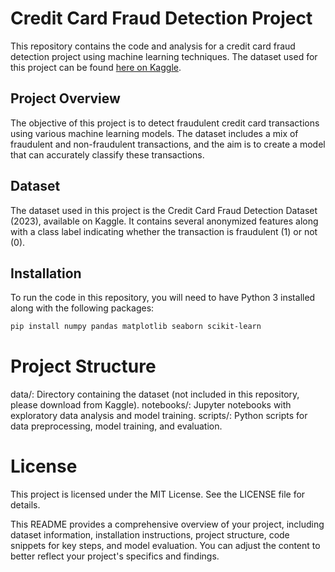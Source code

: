 # Credit Card Fraud Detection Project

This repository contains the code and analysis for a credit card fraud detection project using machine learning techniques. The dataset used for this project can be found [here on Kaggle](https://www.kaggle.com/datasets/nelgiriyewithana/credit-card-fraud-detection-dataset-2023).

## Project Overview

The objective of this project is to detect fraudulent credit card transactions using various machine learning models. The dataset includes a mix of fraudulent and non-fraudulent transactions, and the aim is to create a model that can accurately classify these transactions.

## Dataset

The dataset used in this project is the Credit Card Fraud Detection Dataset (2023), available on Kaggle. It contains several anonymized features along with a class label indicating whether the transaction is fraudulent (1) or not (0).

## Installation

To run the code in this repository, you will need to have Python 3 installed along with the following packages:

```sh
pip install numpy pandas matplotlib seaborn scikit-learn
```

# Project Structure
data/: Directory containing the dataset (not included in this repository, please download from Kaggle).
notebooks/: Jupyter notebooks with exploratory data analysis and model training.
scripts/: Python scripts for data preprocessing, model training, and evaluation.

# License
This project is licensed under the MIT License. See the LICENSE file for details.


This README provides a comprehensive overview of your project, including dataset information, installation instructions, project structure, code snippets for key steps, and model evaluation. You can adjust the content to better reflect your project's specifics and findings.
